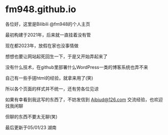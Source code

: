 # fm948.github.io
各位好，这里是Bilibili @fm948的个人主页

最初构建于2021年，后来就一直挂着没有管

现在都2023年，放假在家也没事情做

想想也要让网站起死回生一下，于是又开始弄起来了

没有什么技术，在github里部署什么WordPress一类的博客系统也弄不来

自己有一些手搓html的经验，就拿来用了(笑)

所以各个页面的样式并不统一，还有劳各位见谅

如果有幸看到我这写的东西了，不妨发信到 Aibiud@126.com 交流经验，也欢迎找我闲聊

但聊的东西不要太无聊(笑)



最后更新于05/01/23 湖南
